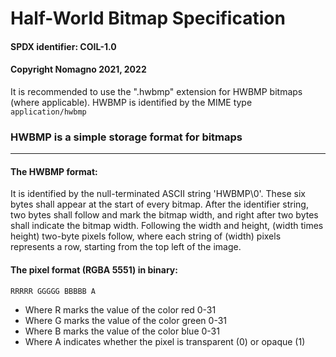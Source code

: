 # Half-World Bitmap Specification
#### SPDX identifier: COIL-1.0
#### Copyright Nomagno 2021, 2022

It is recommended to use the ".hwbmp" extension for HWBMP bitmaps (where applicable).
HWBMP is identified by the MIME type `application/hwbmp`

### HWBMP is a simple storage format for bitmaps

***
#### The HWBMP format:
It is identified by the null-terminated ASCII string 'HWBMP\0'. These six bytes shall appear at the start of every bitmap.
After the identifier string, two bytes shall follow and mark the bitmap width, and right after two bytes shall indicate the bitmap width.
Following the width and height, (width times height) two-byte pixels follow, where each string of (width) pixels represents a row, starting from the top left of the image.

#### The pixel format (RGBA 5551) in binary:
```
RRRRR GGGGG BBBBB A
```
- Where R marks the value of the color red 0-31
- Where G marks the value of the color green 0-31
- Where B marks the value of the color blue 0-31
- Where A indicates whether the pixel is transparent (0) or opaque (1)
